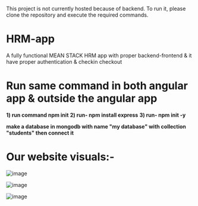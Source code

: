 This project is not currently hosted because of backend. To run it, please clone the repository and execute the required commands.
# HRM-app
A fully functional MEAN STACK HRM app with proper backend-frontend & it have proper authentication &amp; checkin checkout 

# Run same command in both angular app & outside the angular app
**1) run command npm init**
**2) run- npm install express**
**3) run- npm init -y**

**make a database in mongodb with name "my database" with collection "students" then connect it**

# Our website visuals:-

![image](https://github.com/user-attachments/assets/201557cb-4e63-48dd-a878-f640600d30de)

![image](https://github.com/user-attachments/assets/eb848ceb-20ec-4ccb-997f-7fd3c3cabd05)

![image](https://github.com/user-attachments/assets/973c6c9b-8b37-4ab3-8d67-02edfabd9139)
